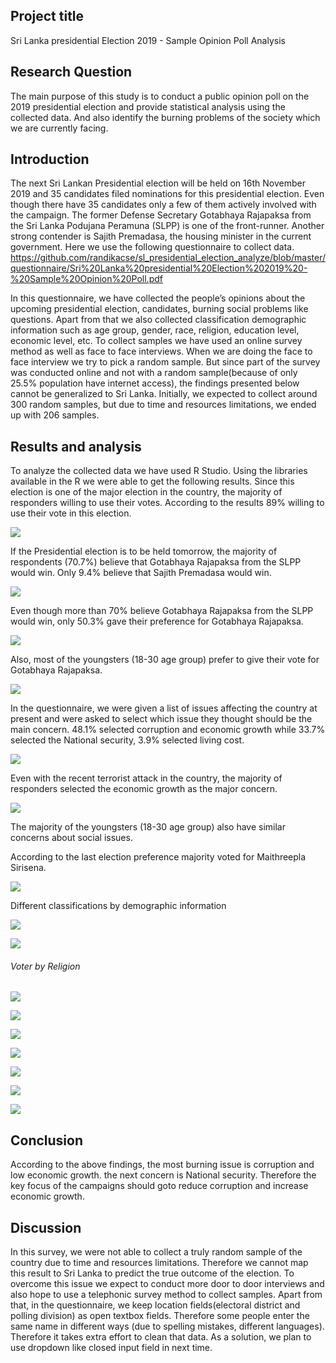 ## Project title
Sri Lanka presidential Election 2019 - Sample Opinion Poll Analysis

## Research Question

The main purpose of this study is to conduct a public opinion poll on the 2019 presidential election and provide statistical analysis using the collected data. And also identify the burning problems of the society which we are currently facing.


## Introduction

The next Sri Lankan Presidential election will be held on 16th November 2019 and 35 candidates filed nominations for this presidential election. Even though there have 35 candidates only a few of them actively involved with the campaign. The former Defense Secretary Gotabhaya Rajapaksa from the Sri Lanka Podujana Peramuna (SLPP) is one of the front-runner. Another strong contender is Sajith Premadasa, the housing minister in the current government. 
Here we use the following questionnaire to collect data.
https://github.com/randikacse/sl_presidential_election_analyze/blob/master/questionnaire/Sri%20Lanka%20presidential%20Election%202019%20-%20Sample%20Opinion%20Poll.pdf

In this questionnaire, we have collected the people’s opinions about the upcoming presidential election, candidates, burning social problems like questions. Apart from that we also collected classification demographic information such as age group, gender, race, religion, education level, economic level, etc.
To collect samples we have used an online survey method as well as face to face interviews. When we are doing the face to face interview we try to pick a random sample. But since part of the survey was conducted online and not with a random sample(because of only 25.5% population have internet access), the findings presented below cannot be generalized to Sri Lanka. Initially, we expected to collect around 300 random samples, but due to time and resources limitations, we ended up with 206 samples.
 
 
## Results and analysis

To analyze the collected data we have used R Studio. Using the libraries available in the R we were able to get the following results.
Since this election is one of the major election in the country, the majority of responders willing to use their votes. 
According to the results 89% willing to use their vote in this election.

![](https://github.com/randikacse/sl_presidential_election_analyze/blob/develop/Visualizations/IntendToVote.jpg)

If the Presidential election is to be held tomorrow, the majority of respondents (70.7%) believe that Gotabhaya Rajapaksa from the SLPP would win. Only 9.4% believe that Sajith Premadasa would win.

![](https://github.com/randikacse/sl_presidential_election_analyze/blob/develop/Visualizations/PartPreference.jpg)

Even though more than 70% believe Gotabhaya Rajapaksa from the SLPP would win, only 50.3% gave their preference for Gotabhaya Rajapaksa.

![](https://github.com/randikacse/sl_presidential_election_analyze/blob/develop/Visualizations/CandidatePreference.jpg)

Also, most of the youngsters (18-30 age group) prefer to give their vote for Gotabhaya Rajapaksa.

![](https://github.com/randikacse/sl_presidential_election_analyze/blob/develop/Visualizations/CandidatePreferenceByAge.jpg)

In the questionnaire, we were given a list of issues affecting the country at present and were asked to select which issue they thought should be the main concern. 48.1% selected corruption and economic growth while 33.7% selected the National security, 3.9% selected living cost.

![](https://github.com/randikacse/sl_presidential_election_analyze/blob/develop/Visualizations/BurningIssues.jpg)

Even with the recent terrorist attack in the country, the majority of responders selected the economic growth as the major concern.

![](https://github.com/randikacse/sl_presidential_election_analyze/blob/develop/Visualizations/BurningIssuesByAge.jpg)

The majority of the youngsters (18-30 age group) also have similar concerns about social issues.

According to the last election preference majority voted for Maithreepla Sirisena.

![](https://github.com/randikacse/sl_presidential_election_analyze/blob/develop/Visualizations/LastElectionPreference.jpg)

Different classifications by demographic information

![](https://github.com/randikacse/sl_presidential_election_analyze/blob/develop/Visualizations/AgeDistribution.png)

![](https://github.com/randikacse/sl_presidential_election_analyze/blob/develop/Visualizations/Race.jpg)

###### Voter by Religion

![](https://github.com/randikacse/sl_presidential_election_analyze/blob/develop/Visualizations/Religion.jpg)

![](https://github.com/randikacse/sl_presidential_election_analyze/blob/develop/Visualizations/VoterByGeder.jpg)

![](https://github.com/randikacse/sl_presidential_election_analyze/blob/develop/Visualizations/Occupation.png)

![](https://github.com/randikacse/sl_presidential_election_analyze/blob/develop/Visualizations/Income.png)

![](https://github.com/randikacse/sl_presidential_election_analyze/blob/develop/Visualizations/Education.jpg)

![](https://github.com/randikacse/sl_presidential_election_analyze/blob/develop/Visualizations/AgeDistribution.png)

![](https://github.com/randikacse/sl_presidential_election_analyze/blob/develop/Visualizations/Corellation.png)


## Conclusion

According to the above findings, the most burning issue is corruption and low economic growth. the next concern is National security. Therefore the key focus of the campaigns should goto reduce corruption and increase economic growth.

## Discussion

In this survey, we were not able to collect a truly random sample of the country due to time and resources limitations. Therefore we cannot map this result to Sri Lanka to predict the true outcome of the election. To overcome this issue we expect to conduct more door to door interviews and also hope to use a telephonic survey method to collect samples. Apart from that, in the questionnaire, we keep location fields(electoral district and polling division) as open textbox fields. Therefore some people enter the same name in different ways (due to spelling mistakes, different languages). Therefore it takes extra effort to clean that data. As a solution, we plan to use dropdown like closed input field in next time.

